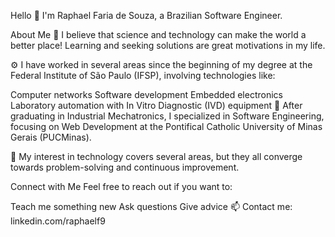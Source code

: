 Hello 👋
I'm Raphael Faria de Souza, a Brazilian Software Engineer.

About Me
🏢 I believe that science and technology can make the world a better place! Learning and seeking solutions are great motivations in my life.

⚙️ I have worked in several areas since the beginning of my degree at the Federal Institute of São Paulo (IFSP), involving technologies like:

Computer networks
Software development
Embedded electronics
Laboratory automation with In Vitro Diagnostic (IVD) equipment
🌱 After graduating in Industrial Mechatronics, I specialized in Software Engineering, focusing on Web Development at the Pontifical Catholic University of Minas Gerais (PUCMinas).

🔭 My interest in technology covers several areas, but they all converge towards problem-solving and continuous improvement.

Connect with Me
Feel free to reach out if you want to:

Teach me something new
Ask questions
Give advice
📫 Contact me: linkedin.com/raphaelf9
